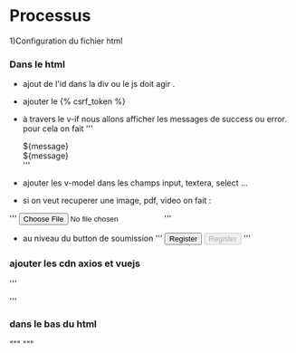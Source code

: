 # Processus 
1)Configuration du fichier html
  ### Dans le html 
 - ajout de l'id dans la div ou le js doit agir .
 - ajouter le {% csrf_token %}
 - à travers le v-if nous allons afficher les messages de success ou error. pour cela on fait 
  '''<div v-if="isSucess" class="alert alert-success" role="alert">
                     ${message}
                </div>
                <div v-if="error" class="alert alert-danger" role="alert">
                       ${message}
                 </div>
'''


- ajouter les v-model dans les champs input, textera, select ... 
- si on veut recuperer une image, pdf, video on fait :

'''
<input v-on:change="handleImageUploaded" ref="files" type="file" accept="image/*" class="custom-file-input">
'''
- au niveau du button de soumission 
'''
<button v-if="!isregister" v-on:click.prevent="nom_fonction" type="submit" class="btn-md btn-theme btn-block">Register</button>
<button v-if="isregister" disabled v-on:click.prevent="nom_fonction" type="submit" class="btn-md btn-theme btn-block">Register</button>
'''
 ### ajouter les cdn axios et vuejs
 
'''
<script src="https://cdn.jsdelivr.net/npm/vue/dist/vue.js"></script>
<script src=" https://cdnjs.cloudflare.com/ajax/libs/axios/0.19.2/axios.min.js"></script>
'''
  ### dans le bas du html
  
"""  <script>
// Block Vue JS  
new Vue({
   
  // id de la section ou vue js aura effet
el: '#nom_id',
    // end 
    
    // varaible en rapport au v-model et variable permettant de traiter les erreurs
data: {
    v-model:'',
    message:'',
   isregister: false,
   loader: false,
   isSuccess: false,
   error: false,
   base_url: window.location.protocol + "//" + window.location.host + "/",
},
    //end 
delimiters: ["${", "}"],
    
    // code à exécuter au chargement de la page (fonction,changement de variable...)
mounted() { },

    // les différentes fonctions 
methods: {
    nom_fonction: function () {
    
        // vérification des données 
       if (!this.isregister) {
           this.error = false
           this.isSuccess = false
           this.isregister = true
           if (this.title == "" || this.file == "" || this.description == "" || this.date_fin == "" || this.date_debut == "" || this.matiere == "" || this.duration == "" || this.image == "") {
               this.message = "Veuillez remplir correctement les champs";
               this.error = true
               this.isSuccess = false
               this.isregister = false;
           } else {
            //    permet d'imploder des fichiers
               
               // stocker les données 
               let formData = new FormData();
               formData.append('v-model', this.v-model);
               
               // post des données vers le back-end 
               axios.defaults.xsrfCookieName = 'csrftoken'
               axios.defaults.xsrfHeaderName = 'X-CSRFToken'
               axios.post(this.base_url + 'instructor/post_cours',
                   formData,
                   {
                       headers: {
                           'Content-Type': 'multipart/form-data',
                       }
                   
                   // traitement sur les reponses 
                   }).then(response => {
                   console.log(response)
                   this.isregister = false;
                   
                   
                   // si tout s'est bien passé 
                   if (response.data.success) {
                       
                       // permet d'afficher un message à l'ecran 
                       this.isSuccess = true
                       this.error = false
                       this.message = response.data.message
                       this.success = response.data.success
                       // redirection 
                       window.location.replace(this.base_url + 'instructor/courses');
                       
                       // en cas d'erreur 
                   } else {
                       this.error = true
                       this.message = response.data.message
                       this.success = response.data.success
                       this.isSuccess = false
                   }
                   console.log("success variable" + this.isSuccess)
                   // console.log("success variable"+this.error)
               })
                   .catch((err) => {
                       this.isregister = false;
                       console.log(err);
                   })
           }
       }
   },
    
    // recuperation des fichier 
   handleFileUploaded() {
        this.file = this.$refs.file.files[0];
        console.log(this.file)
    },
    handleImageUploaded() {
        this.image = this.$refs.files.files[0];
        console.log(this.image)
    },
}
});
</script>
"""

